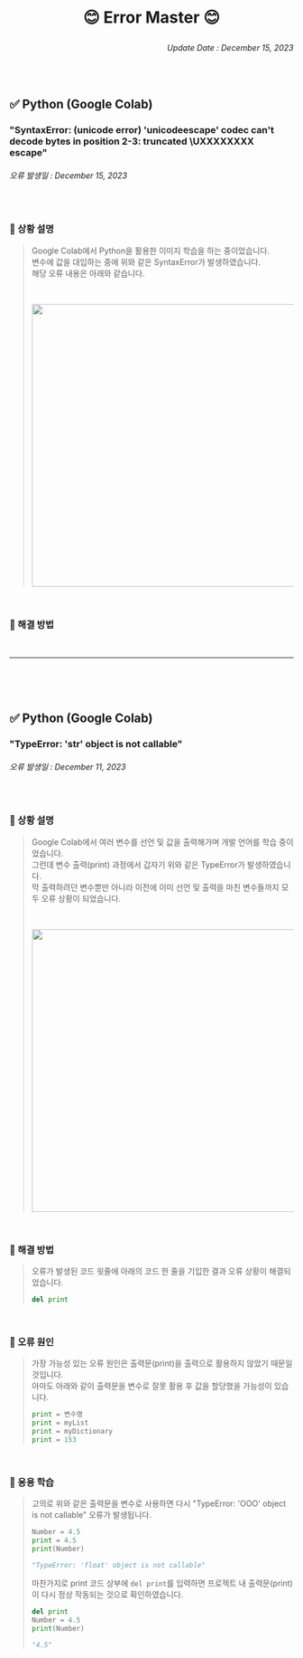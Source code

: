 <!-- Name -->
# <p align = center>😊 Error Master 😊</p>
<!-- Update Date -->
###### <p align = right>Update Date : December 15, 2023</p>

<br/>

<!-- Title -->
## ✅ Python (Google Colab)
### "SyntaxError: (unicode error) 'unicodeescape' codec can't decode bytes in position 2-3: truncated \UXXXXXXXX escape"
###### 오류 발생일 : December 15, 2023

<br/>

### 🔔 상황 설명
> Google Colab에서 Python을 활용한 이미지 학습을 하는 중이었습니다.  
> 변수에 값을 대입하는 중에 위와 같은 SyntaxError가 발생하였습니다.  
> 해당 오류 내용은 아래와 같습니다.  
> 
> <br/>
>
> <p align = "center"><img src = "https://github.com/Kim-src/Error/assets/150884526/90dc5b2e-d889-45e3-8d63-baf43d27b1cf" width = "500px"></p>

<br/>


### 📌 해결 방법
> 



<br/>




***

<br/>
<br/>
<br/>

<!-- Title -->
## ✅ Python (Google Colab)
### "TypeError: 'str' object is not callable"
###### 오류 발생일 : December 11, 2023

<br/>

### 🔔 상황 설명
> Google Colab에서 여러 변수를 선언 및 값을 출력해가며 개발 언어를 학습 중이었습니다.  
> 그런데 변수 출력(print) 과정에서 갑자기 위와 같은 TypeError가 발생하였습니다.  
> 막 출력하려던 변수뿐만 아니라 이전에 이미 선언 및 출력을 마친 변수들까지 모두 오류 상황이 되었습니다.  
> 
> <br/>
> 
> <p align = "center"><img src = "https://github.com/Kim-src/Errors/assets/150884526/c361ba6a-49bf-4aa1-9e0a-79aca87ac743" width = "500px"></p>

<br/>

### 📌 해결 방법
> 오류가 발생된 코드 윗줄에 아래의 코드 한 줄을 기입한 결과 오류 상황이 해결되었습니다.
>
> ``` Python
> del print
> ```

<br/>

### 📌 오류 원인
> 가장 가능성 있는 오류 원인은 출력문(print)을 출력으로 활용하지 않았기 때문일 것입니다.  
> 아마도 아래와 같이 출력문을 변수로 잘못 활용 후 값을 할당했을 가능성이 있습니다.  
> 
> ``` Python
> print = 변수명
> print = myList
> print = myDictionary
> print = 153
> ```

<br/>

### 🎁 응용 학습
> 고의로 위와 같은 출력문을 변수로 사용하면 다시 "TypeError: 'OOO' object is not callable" 오류가 발생됩니다.  
>
> ``` Python
> Number = 4.5
> print = 4.5
> print(Number)
>
> "TypeError: 'float' object is not callable"
> ```
> 
> 마찬가지로 print 코드 상부에 ```del print```를 입력하면 프로젝트 내 출력문(print)이 다시 정상 작동되는 것으로 확인하였습니다.
>
> ``` Python
> del print
> Number = 4.5
> print(Number)
>
> "4.5"
> ```

<br/>
<br/>
<br/>
